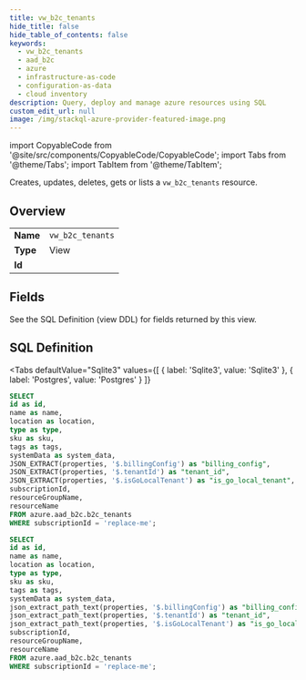 ```yaml
--- 
title: vw_b2c_tenants
hide_title: false
hide_table_of_contents: false
keywords:
  - vw_b2c_tenants
  - aad_b2c
  - azure
  - infrastructure-as-code
  - configuration-as-data
  - cloud inventory
description: Query, deploy and manage azure resources using SQL
custom_edit_url: null
image: /img/stackql-azure-provider-featured-image.png
---
```


import CopyableCode from '@site/src/components/CopyableCode/CopyableCode';
import Tabs from '@theme/Tabs';
import TabItem from '@theme/TabItem';

Creates, updates, deletes, gets or lists a <code>vw_b2c_tenants</code> resource.

## Overview
<table><tbody>
<tr><td><b>Name</b></td><td><code>vw_b2c_tenants</code></td></tr>
<tr><td><b>Type</b></td><td>View</td></tr>
<tr><td><b>Id</b></td><td><CopyableCode code="azure.aad_b2c.vw_b2c_tenants" /></td></tr>
</tbody></table>

## Fields

See the SQL Definition (view DDL) for fields returned by this view.

## SQL Definition

<Tabs
defaultValue="Sqlite3"
values={[
{ label: 'Sqlite3', value: 'Sqlite3' },
{ label: 'Postgres', value: 'Postgres' }
]}
>
<TabItem value="Sqlite3">

```sql
SELECT
id as id,
name as name,
location as location,
type as type,
sku as sku,
tags as tags,
systemData as system_data,
JSON_EXTRACT(properties, '$.billingConfig') as "billing_config",
JSON_EXTRACT(properties, '$.tenantId') as "tenant_id",
JSON_EXTRACT(properties, '$.isGoLocalTenant') as "is_go_local_tenant",
subscriptionId,
resourceGroupName,
resourceName
FROM azure.aad_b2c.b2c_tenants
WHERE subscriptionId = 'replace-me';
```

</TabItem>
<TabItem value="Postgres">

```sql
SELECT
id as id,
name as name,
location as location,
type as type,
sku as sku,
tags as tags,
systemData as system_data,
json_extract_path_text(properties, '$.billingConfig') as "billing_config",
json_extract_path_text(properties, '$.tenantId') as "tenant_id",
json_extract_path_text(properties, '$.isGoLocalTenant') as "is_go_local_tenant",
subscriptionId,
resourceGroupName,
resourceName
FROM azure.aad_b2c.b2c_tenants
WHERE subscriptionId = 'replace-me';
```

</TabItem>
</Tabs>
